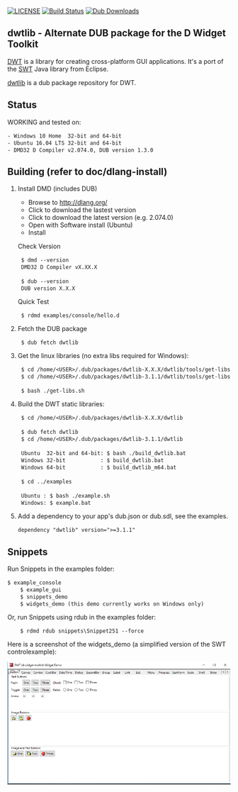 [![LICENSE](https://img.shields.io/badge/License-EPL%201.0-red.svg)](https://code.dlang.org/packages/dwtlib)
[![Build Status](https://travis-ci.org/jasc2v8/dwtlib.svg?branch=master)](https://travis-ci.org/jasc2v8/dwtlib) 
[![Dub Downloads](https://img.shields.io/dub/dt/dwtlib.svg)](https://code.dlang.org/packages/dwtlib)

## dwtlib - Alternate DUB package for the D Widget Toolkit

[DWT](https://github.com/d-widget-toolkit/dwt) is a library for creating cross-platform GUI applications.
It's a port of the [SWT](http://www.eclipse.org/swt) Java library from Eclipse.

[dwtlib](https://github.com/jasc2v8/dwtlib) is a dub package repository for DWT.

## Status

WORKING and tested on:

	- Windows 10 Home  32-bit and 64-bit
	- Ubuntu 16.04 LTS 32-bit and 64-bit
	- DMD32 D Compiler v2.074.0, DUB version 1.3.0
    
## Building (refer to doc/dlang-install)

1. Install DMD (includes DUB)

    - Browse to http://dlang.org/
    - Click to download the lastest version
    - Click to download the latest version (e.g. 2.074.0)
    - Open with Software install (Ubuntu)
    - Install

    Check Version
    
        $ dmd --version
        DMD32 D Compiler vX.XX.X
        
        $ dub --version
        DUB version X.X.X

    Quick Test
    
        $ rdmd examples/console/hello.d

2. Fetch the DUB package

		$ dub fetch dwtlib

3. Get the linux libraries (no extra libs required for Windows):

        $ cd /home/<USER>/.dub/packages/dwtlib-X.X.X/dwtlib/tools/get-libs
        $ cd /home/<USER>/.dub/packages/dwtlib-3.1.1/dwtlib/tools/get-libs

		$ bash ./get-libs.sh

4. Build the DWT static libraries:

		$ cd /home/<USER>/.dub/packages/dwtlib-X.X.X/dwtlib

		$ dub fetch dwtlib
		$ cd /home/<USER>/.dub/packages/dwtlib-3.1.1/dwtlib

		Ubuntu  32-bit and 64-bit: $ bash ./build_dwtlib.bat
		Windows 32-bit           : $ build_dwtlib.bat
		Windows 64-bit           : $ build_dwtlib_m64.bat

		$ cd ../examples

		Ubuntu : $ bash ./example.sh
		Windows: $ example.bat
	
5.	Add a dependency to your app's dub.json or dub.sdl, see the examples.
		
		dependency "dwtlib" version=">=3.1.1"

## Snippets

Run Snippets in the examples folder:

	$ example_console
        $ example_gui
        $ snippets_demo
        $ widgets_demo (this demo currently works on Windows only)

Or, run Snippets using rdub in the examples folder:

        $ rdmd rdub snippets\Snippet251 --force
        
Here is a screenshot of the widgets_demo (a simplified version of the SWT controlexample):

![Demo Screen Shot](https://github.com/jasc2v8/dLang/blob/master/dwtlib/examples/demo/widgetdemo.png)
	
